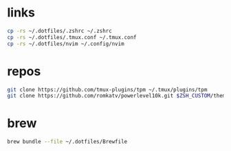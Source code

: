 # links
```bash
cp -rs ~/.dotfiles/.zshrc ~/.zshrc
cp -rs ~/.dotfiles/.tmux.conf ~/.tmux.conf
cp -rs ~/.dotfiles/nvim ~/.config/nvim
```
# repos
```bash
git clone https://github.com/tmux-plugins/tpm ~/.tmux/plugins/tpm
git clone https://github.com/romkatv/powerlevel10k.git $ZSH_CUSTOM/themes/powerlevel10k
```
# brew
```bash
brew bundle --file ~/.dotfiles/Brewfile
```
